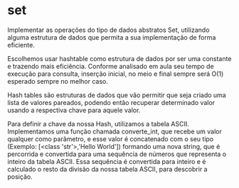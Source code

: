 # set
Implementar as operações do tipo de dados abstratos Set, utilizando alguma estrutura de dados que permita a sua implementação de forma eficiente.


Escolhemos usar hashtable como estrutura de dados por ser uma constante e trazendo mais eficiência. Conforme analisado em aula seu tempo de execução para consulta, inserção inicial, no meio e final sempre será O(1) esperado sempre no melhor caso. 


Hash tables são estruturas de dados que vão permitir que seja criado uma lista de valores pareados, podendo então recuperar determinado valor usando a respectiva chave para aquele valor. 


Para definir a chave da nossa Hash, utilizamos a tabela ASCII. Implementamos uma função chamada converte_int, que recebe um valor qualquer como parâmetro, e esse valor é concatenado com o seu tipo (Exemplo: [<class 'str'>,'Hello World']) formando uma nova string, que é percorrida e convertida para uma sequência de números que representa o inteiro da tabela ASCII. Essa sequência é convertida para inteiro e é calculado o resto da divisão da nossa tabela ASCII, para descobrir a posição.
